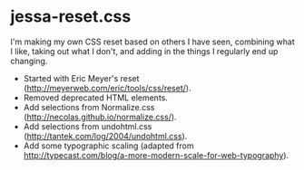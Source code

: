 # jessa-reset.css

I'm making my own CSS reset based on others I have seen, combining what I like, taking out what I don't, and adding in the things I regularly end up changing.

+ Started with Eric Meyer's reset (http://meyerweb.com/eric/tools/css/reset/).  
+ Removed deprecated HTML elements.
+ Add selections from Normalize.css (http://necolas.github.io/normalize.css/).
+ Add selections from undohtml.css (http://tantek.com/log/2004/undohtml.css).
+ Add some typographic scaling (adapted from http://typecast.com/blog/a-more-modern-scale-for-web-typography). 
